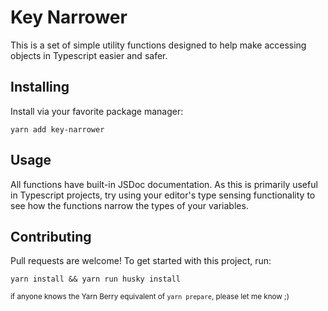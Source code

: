 Key Narrower
============

This is a set of simple utility functions designed to help make accessing
objects in Typescript easier and safer.

Installing
----------

Install via your favorite package manager:

```shell
yarn add key-narrower
```

Usage
-----

All functions have built-in JSDoc documentation. As this is primarily useful in 
Typescript projects, try using your editor's type sensing functionality to see
how the functions narrow the types of your variables.

Contributing
------------

Pull requests are welcome! To get started with this project, run:

```shell
yarn install && yarn run husky install
```

<sup>if anyone knows the Yarn Berry equivalent of `yarn prepare`,
please let me know ;)</sup>

